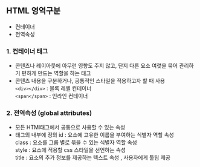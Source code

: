 ## HTML 영역구분 
* 컨테이너
* 전역속성

### 1. 컨테이너 태그 
- 콘텐츠나 레이아웃에 아무런 영향도 주지 않고, 단지 다른 요소 여럿을 묶어 관리하기 편하게 만드는 역할을 하는 태그
- 콘텐츠 내용을 구분하거나, 공통적인 스타일을 적용하고자 할 때 사용  
`<div></div>` : 블록 레벨 컨테이너  
`<span</span>` : 인라인 컨테이너  

### 2. 전역속성 (global attributes)
- 모든 HTMl태그에서 공통으로 사용할 수 있는 속성
- 태그의 내부에 정의 
id : 요소에 고유한 이름을 부여하는 식별자 역할 속성  
class : 요소를 그룹 별로 묶을 수 있는 식별자 역할 속성  
style : 요소에 적용할 css 스타일을 선언하는 속성  
title : 요소의 추가 정보를 제공하는 텍스트 속성 , 사용자에게 툴팁 제공  
